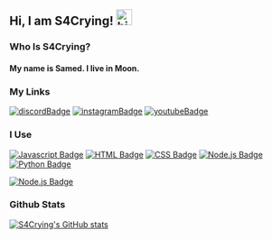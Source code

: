 ## Hi, I am S4Crying! <img src="https://user-images.githubusercontent.com/1303154/88677602-1635ba80-d120-11ea-84d8-d263ba5fc3c0.gif" width="28px" alt="hi">

### Who Is S4Crying?
#### My name is Samed. I live in Moon.

### My Links
[![discordBadge](https://img.shields.io/badge/Discord-7289DA?style=for-the-badge&logo=discord&logoColor=white)](https://discord.com/users/1138630972854763611)
[![instagramBadge](https://img.shields.io/badge/Instagram-E4405F?style=for-the-badge&logo=instagram&logoColor=white)](https://instagram.com/@sagokajmert)
[![youtubeBadge](https://img.shields.io/badge/YouTube-FF0000?style=for-the-badge&logo=youtube&logoColor=white)](https://youtube.com/@hamstermert)


### I Use
 [![Javascript Badge](https://img.shields.io/badge/-Javascript-F0DB4F?style=for-the-badge&labelColor=black&logo=javascript&logoColor=F0DB4F)](https://discord.gg/yfD2Vmnr6F)
[![HTML Badge](https://img.shields.io/badge/HTML5-E34F26?style=for-the-badge&&labelColor=black&logo=html5&logoColor=E34FX6)](https://discord.gg/yfD2Vmnr6F)
[![CSS Badge](https://img.shields.io/badge/CSS-1572B6?style=for-the-badge&logo=css3&logoColor=1572B6&labelColor=black)](https://discord.gg/yfD2Vmnr6F)
[![Node.js Badge](https://img.shields.io/badge/Node.js-43853D?style=for-the-badge&logo=node.js&logoColor=43853D&labelColor=black)](https://discord.gg/yfD2Vmnr6F)
[![Python Badge](https://img.shields.io/badge/Python-FDE672?style=for-the-badge&logo=python&logoColor=blue&labelColor=black)](https://discord.gg/yfD2Vmnr6F)    


[![Node.js Badge](https://github-readme-stats.vercel.app/api/top-langs/?username=S4Crying&theme=blue-green)](https://discord.gg/yfD2Vmnr6F)

### Github Stats
[![S4Crying's GitHub stats](https://github-readme-stats.vercel.app/api?username=S4Crying)](https://github.com/S4Crying)
